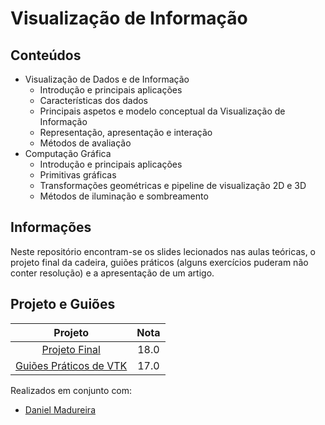 # Visualização de Informação

## Conteúdos

- Visualização de Dados e de Informação
    - Introdução e principais aplicações
    - Características dos dados
    - Principais aspetos e modelo conceptual da Visualização de Informação
    - Representação, apresentação e interação
    - Métodos de avaliação
- Computação Gráfica
    - Introdução e principais aplicações
    - Primitivas gráficas
    - Transformações geométricas e pipeline de visualização 2D e 3D
    - Métodos de iluminação e sombreamento

## Informações

Neste repositório encontram-se os slides lecionados nas aulas teóricas, o projeto final da cadeira, guiões práticos (alguns exercícios puderam não conter resolução) e a apresentação de um artigo.

## Projeto e Guiões

| Projeto | Nota |
| :-----: | :--: |
| [Projeto Final](Projeto/) | 18.0 |
| [Guiões Práticos de VTK](Pratica/VTK/) | 17.0 |

Realizados em conjunto com:
- [Daniel Madureira](https://github.com/Dan1m4D)